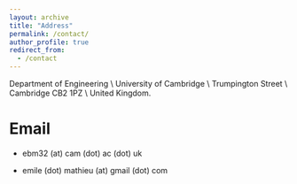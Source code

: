 ```yaml
---
layout: archive
title: "Address"
permalink: /contact/
author_profile: true
redirect_from:
  - /contact
---
```


Department of Engineering \\
University of Cambridge \\
Trumpington Street \\
Cambridge CB2 1PZ \\
United Kingdom.

<!-- Department of Statistics \\
University of Oxford \\
24-29 St Giles \\
Oxford OX1 3LB \\
United Kingdom. -->

Email
======
- ebm32 (at) cam (dot) ac (dot) uk
<!-- - emile (dot) mathieu (at) stats (dot) ox (dot) ac (dot) uk -->
- emile (dot) mathieu (at) gmail (dot) com